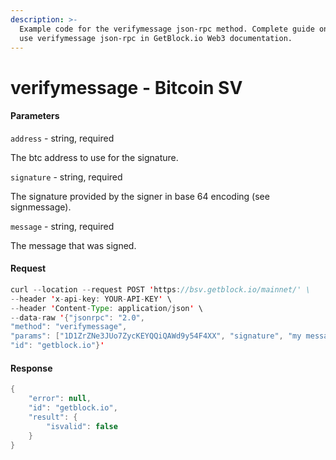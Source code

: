 ```yaml
---
description: >-
  Example code for the verifymessage json-rpc method. Сomplete guide on how to
  use verifymessage json-rpc in GetBlock.io Web3 documentation.
---
```


# verifymessage - Bitcoin SV

#### Parameters

`address` - string, required

The btc address to use for the signature.

`signature` - string, required

The signature provided by the signer in base 64 encoding (see signmessage).

`message` - string, required

The message that was signed.

#### Request

```java
curl --location --request POST 'https://bsv.getblock.io/mainnet/' \ 
--header 'x-api-key: YOUR-API-KEY' \ 
--header 'Content-Type: application/json' \ 
--data-raw '{"jsonrpc": "2.0",
"method": "verifymessage",
"params": ["1D1ZrZNe3JUo7ZycKEYQQiQAWd9y54F4XX", "signature", "my message"],
"id": "getblock.io"}'
```

#### Response

```java
{
    "error": null,
    "id": "getblock.io",
    "result": {
        "isvalid": false
    }
}
```
